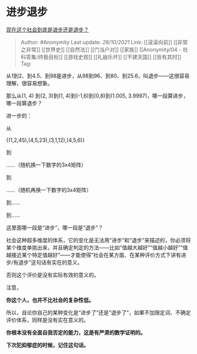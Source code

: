 # 进步退步
[现在这个社会到底是进步还是退步？](https://www.zhihu.com/question/284948181/answer/2192734990)

> Author: #Anonymity
> Last update: *28/10/2021*
> Link: [[滚滚向前]] [[非常之非常]] [[世界史]] [[自然法]] [[门当户对]] [[家族]] [[Anonymity/04 - 社科答集/终极目标]] [[游戏史观]] [[礼崩乐坏]] [[不建天国]] [[皆有其时]]
> Tag:

从1到2、到4.5、到98是进步，从98到96、到80、到25.6，叫退步——这很容易理解，很容易想象。

那么从(1, 4) 到(2, 3)到(1, 4)到(-1,6)到(0,8)到(1.005, 3.9997)，哪一段算进步，哪一段算退步？

进一步的：

从

{(1,2,45),(4,5,23),(3,1,12),(4,5,6)}

到

……（随机换一下数字的3x4矩阵）

到

……（随机再换一下数字的3x4矩阵）

到……

到……

这里面哪一段是“进步”，哪一段是“退步”？

社会这种超多维度的体系，它的变化是无法用“进步”和“退步”来描述的，你必须将某个维度单挑出来，并且确定判定的方法——比如“值越大越好”“值越小越好”“值越接近某个特定值越好”——才能使得“社会在某方面、在某种评价方式下讲有进步/有退步”这句话有实在的意义。

否则这个评价是没有实际有效的意义的。

注意，

**你这个人，也并不比社会的复杂性低。**

所以，自论你自己的某种变化是“进步了”还是“退步了”，如果不加限定词、不确定评价体系，同样是没有实在意义的。

**你根本没有全面自我否定的能力，这是有严肃的数学证明的。**

**下次犯抑郁症的时候，记住这句话。**
